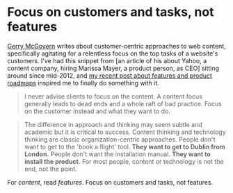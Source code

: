 # Focus on customers and tasks, not features

[Gerry McGovern](http://www.gerrymcgovern.com/new-thinking) writes about customer-centric approaches to web content, specifically agitating for a relentless focus on the top tasks of a website's customers. I've had this snippet from [an article of his about Yahoo, a content company, hiring Marissa Mayer, a product person, as CEO] sitting around since mid-2012, and [my recent post about features and product roadmaps](http://biscuitsforcheese.co.uk/post/126907408176/feature-requests-product-roadmaps-opportunity-backlog) inspired me to finally do something with it.

>I never advise clients to focus on the content. A content focus generally leads to dead ends and a whole raft of bad practice. Focus on the customer instead and what they want to do. 

>The difference in approach and thinking may seem subtle and academic but it is critical to success. Content thinking and technology thinking are classic organization-centric approaches. People don't want to get to the 'book a flight' tool. **They want to get to Dublin from London.** People don't want the installation manual. **They want to install the product.** For most people, content or technology is not the end, not the point.

For _content_, read _features_. Focus on customers and tasks, not features.